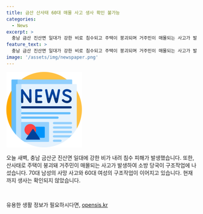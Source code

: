 ```yaml
---
title: 금산 산사태 60대 매몰 사고 생사 확인 불가능
categories:
  - News
excerpt: >
  충남 금산 진산면 일대가 강한 비로 침수되고 주택이 붕괴되며 거주민이 매몰되는 사고가 발생했습니다. 60대 여성이 매몰된 주택에서 소방 당국이 구조 작업을 진행 중이며, 70대 남성도 토사 매몰돼 사망한 사고가 발생했습니다. 현재 거주민의 생사는 확인되지 않았습니다. (사진=독자 제공)
feature_text: >
  충남 금산 진산면 일대가 강한 비로 침수되고 주택이 붕괴되며 거주민이 매몰되는 사고가 발생했습니다. 60대 여성이 매몰된 주택에서 소방 당국이 구조 작업을 진행 중이며, 70대 남성도 토사 매몰돼 사망한 사고가 발생했습니다. 현재 거주민의 생사는 확인되지 않았습니다. (사진=독자 제공)
image: '/assets/img/newspaper.png'
---
```


<p><img src="/assets/img/newspaper.png" alt="kimp 속보" /></p>

<p>오늘 새벽, 충남 금산군 진산면 일대에 강한 비가 내려 침수 피해가 발생했습니다. 또한, 산사태로 주택이 붕괴돼 거주민이 매몰되는 사고가 발생하여 소방 당국이 구조작업에 나섰습니다. 70대 남성의 사망 사고와 60대 여성의 구조작업이 이어지고 있습니다. 현재까지 생사는 확인되지 않았습니다. </p>

<p data-ke-size="size16">&nbsp;</p>
유용한 생활 정보가 필요하시다면, <a href="https://opensis.kr" rel="dofollow">opensis.kr</a>


